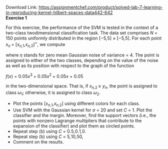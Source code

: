 Download Link: https://assignmentchef.com/product/solved-lab-7-learning-in-reproducing-kernel-hilbert-spaces-data442-642
<br>
<strong>Exercise 1</strong>

For this exercise, the performance of the SVM is tested in the context of a two-class twodimensional classification task. The data set comprises <em>N </em>= 150 points uniformly distributed in the region [−5<em>,</em>5] × [−5<em>,</em>5]. For each point <em>x<sub>n </sub></em>= [<em>x<sub>n,</sub></em><sub>1</sub><em>,x<sub>n,</sub></em><sub>2</sub>]<sup>&gt;</sup>, we compute

where <em>η </em>stands for zero mean Gaussian noise of variance = 4. The point is assigned to either of the two classes, depending on the value of the noise as well as its position with respect to the graph of the function

<em>f</em>(<em>x</em>) = 0<em>.</em>05<em>x</em><sup>3 </sup>+ 0<em>.</em>05<em>x</em><sup>2 </sup>+ 0<em>.</em>05<em>x </em>+ 0<em>.</em>05

in the two-dimensional space. That is, if <em>x<sub>n,</sub></em><sub>2 </sub>≥ <em>y<sub>n</sub></em>, the point is assigned to class <em>ω</em><sub>1</sub>; otherwise, it is assigned to class <em>ω</em><sub>2</sub>.

<ul>

 <li>Plot the points [<em>x<sub>n,</sub></em><sub>1</sub><em>,x<sub>n,</sub></em><sub>2</sub>] using different colors for each class.</li>

 <li>Use SVM with the Gaussian kernel for <em>σ </em>= 20 and set <em>C </em>= 1. Plot the classifier and the margin. Moreover, find the support vectors (i.e., the points with nonzero Lagrange multipliers that contribute to the expansion of the classifier) and plot them as circled points.</li>

 <li>Repeat step (b) using <em>C </em>= 0<em>.</em>5<em>,</em>0<em>.</em>1<em>,</em>0<em>.</em></li>

 <li>Repeat step (b) using <em>C </em>= 5<em>,</em>10<em>,</em>50<em>,</em></li>

 <li>Comment on the results.</li>

</ul>